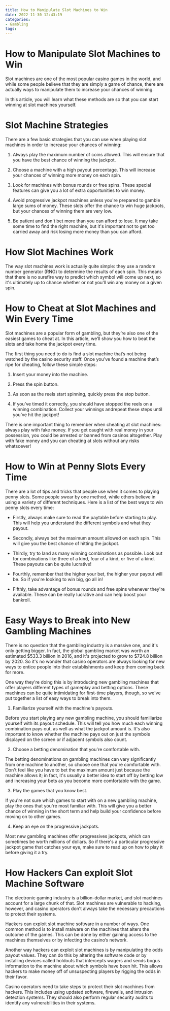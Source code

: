```yaml
---
title: How to Manipulate Slot Machines to Win
date: 2022-11-30 12:43:19
categories:
- Gambling
tags:
---
```



#  How to Manipulate Slot Machines to Win

Slot machines are one of the most popular casino games in the world, and while some people believe that they are simply a game of chance, there are actually ways to manipulate them to increase your chances of winning.

In this article, you will learn what these methods are so that you can start winning at slot machines yourself.

# Slot Machine Strategies

There are a few basic strategies that you can use when playing slot machines in order to increase your chances of winning:

1. Always play the maximum number of coins allowed. This will ensure that you have the best chance of winning the jackpot.

2. Choose a machine with a high payout percentage. This will increase your chances of winning more money on each spin.

3. Look for machines with bonus rounds or free spins. These special features can give you a lot of extra opportunities to win money.

4. Avoid progressive jackpot machines unless you're prepared to gamble large sums of money. These slots offer the chance to win huge jackpots, but your chances of winning them are very low.

5. Be patient and don't bet more than you can afford to lose. It may take some time to find the right machine, but it's important not to get too carried away and risk losing more money than you can afford.


# How Slot Machines Work
The way slot machines work is actually quite simple: they use a random number generator (RNG) to determine the results of each spin. This means that there is no surefire way to predict which symbol will come up next, so it's ultimately up to chance whether or not you'll win any money on a given spin.

#  How to Cheat at Slot Machines and Win Every Time

Slot machines are a popular form of gambling, but they’re also one of the easiest games to cheat at. In this article, we’ll show you how to beat the slots and take home the jackpot every time.

The first thing you need to do is find a slot machine that’s not being watched by the casino security staff. Once you’ve found a machine that’s ripe for cheating, follow these simple steps:

1. Insert your money into the machine.

2. Press the spin button.

3. As soon as the reels start spinning, quickly press the stop button.

4. If you’ve timed it correctly, you should have stopped the reels on a winning combination. Collect your winnings andrepeat these steps until you’ve hit the jackpot!

There is one important thing to remember when cheating at slot machines: always play with fake money. If you get caught with real money in your possession, you could be arrested or banned from casinos altogether. Play with fake money and you can cheating at slots without any risks whatsoever!

#  How to Win at Penny Slots Every Time

There are a lot of tips and tricks that people use when it comes to playing penny slots. Some people swear by one method, while others believe in using a variety of different techniques. Here is a list of the best ways to win penny slots every time:

- Firstly, always make sure to read the paytable before starting to play. This will help you understand the different symbols and what they payout.

- Secondly, always bet the maximum amount allowed on each spin. This will give you the best chance of hitting the jackpot.

- Thirdly, try to land as many winning combinations as possible. Look out for combinations like three of a kind, four of a kind, or five of a kind. These payouts can be quite lucrative!

- Fourthly, remember that the higher your bet, the higher your payout will be. So if you're looking to win big, go all in!

- Fifthly, take advantage of bonus rounds and free spins whenever they're available. These can be really lucrative and can help boost your bankroll.

#  Easy Ways to Break into New Gambling Machines

There is no question that the gambling industry is a massive one, and it's only getting bigger. In fact, the global gambling market was worth an estimated $533.3 billion in 2016, and it's projected to grow to $724.8 billion by 2020. So it's no wonder that casino operators are always looking for new ways to entice people into their establishments and keep them coming back for more.

One way they're doing this is by introducing new gambling machines that offer players different types of gameplay and betting options. These machines can be quite intimidating for first-time players, though, so we've put together a list of easy ways to break into them.

1) Familiarize yourself with the machine's payouts.

Before you start playing any new gambling machine, you should familiarize yourself with its payout schedule. This will tell you how much each winning combination pays out, as well as what the jackpot amount is. It's also important to know whether the machine pays out on just the symbols displayed on the screen or if adjacent symbols also count.

2) Choose a betting denomination that you're comfortable with.

The betting denominations on gambling machines can vary significantly from one machine to another, so choose one that you're comfortable with. Don't feel like you have to bet the maximum amount just because the machine allows it; in fact, it's usually a better idea to start off by betting low and increasing your bets as you become more comfortable with the game.

3) Play the games that you know best.

If you're not sure which games to start with on a new gambling machine, play the ones that you're most familiar with. This will give you a better chance of winning in the short term and help build your confidence before moving on to other games.

4) Keep an eye on the progressive jackpots.

Most new gambling machines offer progressives jackpots, which can sometimes be worth millions of dollars. So if there's a particular progressive jackpot game that catches your eye, make sure to read up on how to play it before giving it a try.

#  How Hackers Can exploit Slot Machine Software

The electronic gaming industry is a billion-dollar market, and slot machines account for a large chunk of that. Slot machines are vulnerable to hacking, however, and casino operators don’t always take the necessary precautions to protect their systems.

Hackers can exploit slot machine software in a number of ways. One common method is to install malware on the machines that alters the outcome of the games. This can be done by either gaining access to the machines themselves or by infecting the casino’s network.

Another way hackers can exploit slot machines is by manipulating the odds payout values. They can do this by altering the software code or by installing devices called holdouts that intercepts wagers and sends bogus information to the machine about which symbols have been hit. This allows hackers to make money off of unsuspecting players by rigging the odds in their favor.

 Casino operators need to take steps to protect their slot machines from hackers. This includes using updated software, firewalls, and intrusion detection systems. They should also perform regular security audits to identify any vulnerabilities in their systems.
